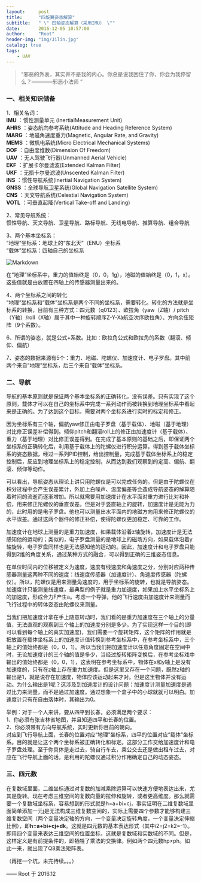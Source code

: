 ```yaml
---
layout:     post
title:      "四旋翼姿态解算"
subtitle:   " \" 四轴姿态解算（采用IMU） \""
date:       2016-12-05 10:57:00
author:     "Root"
header-img: "img/Jilin.jpg"
catalog: true
tags:
    - UAV
---
```


> “邪恶的外表，其实并不是我的内心。你总是说我困住了你，你会为我停留么？————邪恶小法师 ”

### 一、相关知识储备

1、相关名词：  
**IMU**  ：惯性测量单元 (InertialMeasurement Unit)  
**AHRS** ：姿态航向参考系统(Attitude and Heading Reference System)  
**MARG** ：地磁角速度重力(Magnetic, Angular Rate, and Gravity)  
**MEMS** ：微机电系统(Micro Electrical Mechanical Systems)  
**DOF**  ：自由度维数(Dimension Of Freedom)  
**UAV**  ：无人驾驶飞行器(Unmanned Aerial Vehicle)  
**EKF**  ：扩展卡尔曼滤波(Extended Kalman Filter)  
**UKF**  ：无损卡尔曼滤波(Unscented Kalman Filter)  
**INS**  ：惯性导航系统(Inertial Navigation System)  
**GNSS** ：全球导航卫星系统(Global Navigation Satellite System)  
**CNS**  ：天文导航系统(Celestial Navigation System)  
**VOTL** ：可垂直起降(Vertical Take-off and Landing)  

2、常见导航系统：     
惯性导航、天文导航、卫星导航、路标导航、无线电导航、推算导航、组合导航   

3、两个基本坐标系：  
“地理”坐标系：地球上的“东北天”（ENU）坐标系   
“载体”坐标系：四轴自己的坐标系

![Markdown](http://p1.bpimg.com/572619/08558a19f76ba702.jpg)

在“地理”坐标系中，重力的值始终是（0，0，1g），地磁的值始终是（0，1，x）。这些值就是由放置在四轴上的传感器测量出来的。

4、两个坐标系之间的转化   
“地理”坐标系和“载体”坐标系是两个不同的坐标系，需要转化。转化的方法就是坐标系的转换，目前有三种方式：四元数（q0123）、欧拉角（yaw（Z轴）/ pitch（Y轴）/roll（X轴）属于其中一种旋转顺序Z-Y-Xà航空次序欧拉角）、方向余弦矩阵（9个系数）。

6、所谓的姿态，就是公式+系数。比如：欧拉角公式和欧拉角的系数（翻滚、倾仰、偏航）

7、姿态的数据来源有5个：重力、地磁、陀螺仪、加速度计、电子罗盘。其中前两个来自“地理”坐标系，后三个来自“载体”坐标系。

### 二、导航

导航的基本原则就是保证两个基本坐标系的正确转化，没有误差。只有实现了这个原则，载体才可以在自己的坐标系中完成一系列动作而被转换到地理坐标系中看起来是正确的。为了达到这个目标，需要对两个坐标系进行实时的标定和修正。

因为坐标系有三个轴，偏航yaw修正由电子罗盘（基于载体）、地磁（基于地理）对比修正误差补偿得到。倾仰pitch和翻滚roll上的修正由加速度计（基于载体）、重力（基于地理）对比修正误差得到。在完成了基本原则的基础之后，即保证两个坐标系的正确转化后，利用基于载体上的陀螺仪进行积分运算，得到基于载体坐标系的姿态数据，经过一系列PID控制，给出控制量，完成基于载体坐标系上的稳定控制后，反应到地理坐标系上的稳定控制，从而达到我们观察到的定高、偏航、翻滚、倾仰等动作。

可以看出，导航姿态从理论上讲只用陀螺仪是可以完成任务的。但是由于陀螺仪在积分过程中会产生误差累计，外加上白噪声、温度偏差等会造成导航姿态的解算随着时间的流逝而逐渐增加。所以就需要用加速度计在水平面对重力进行比对和补偿，用来修正陀螺仪的垂直误差。但是对于竖直轴上的旋转，加速度计是无能为力的，此时用的是电子罗盘。他也可以测量出水平面内的地磁方向用来修正陀螺仪的水平误差。通过这两个器件的修正补偿，使得陀螺仪更加稳定、可靠的工作。

加速度计在地球上测量的是重力加速度，如果载体沿着z轴旋转，加速度计是无法感知他的运动的；类似的，电子罗盘测量的是地球上的磁场方向，如果载体沿着y轴旋转，电子罗盘同样也是无法感知他的运动的。因此，加速度计和电子罗盘只能得到2维的角度关系，通过某种方式的融合，可以得到正确的三维姿态信息。

在单位时间内的位移被定义为速度，速度有线速度和角速度之分，分别对应两种传感器测量这两种不同的速度：线速度传感器（加速度计）、角速度传感器（陀螺仪）。所以，陀螺仪是用来测量角速度的，用于坐标系的旋转，也就是导航姿态。加速度计只能测量线速度，最典型的例子就是重力加速度，如果加上水平坐标系上的加速度，形成合力F产生a。考虑一个导弹，他的飞行速度由加速度计来测量而飞行过程中的转体姿态由陀螺仪来测量。

当我们把加速度计拿在手上随意转动时，我们看的是重力加速度在三个轴上的分量值，无法直观的观察到三个轴上的加速度分别是多少。为了实现这样一个目的(即可以看到每个轴上的真实加速度)，我们需要一个旋转矩阵，这个矩阵的作用就是把放置在载体坐标系上的加速度计值转换到参考坐标系中，在参考坐标系中，三个轴上的值始终都是（0，0，1）。所以当我们把加速度计以任意角度固定在空间中时，无论加速度计的三个轴的值是多少，当经过旋转矩阵变换后，在参考坐标戏中输出的值始终都是（0，0，1），这表明在参考坐标系中，物体在x和y轴上是没有加速度的，只有在z轴上存在重力加速度。但是这里又存在一个问题，既然z轴的输出是1，就是说存在加速度，物体应该运动起来才对。但是这里物体并没有运动。为什么输出是1呢？这涉及到加速度计的设计问题：加速度计测量加速度是通过比力来测量，而不是通过加速度。通过想象一个盒子中的小球就就可以明白。加速度计只有在自由落体时，其输出为0。

举例：对于一个人来讲，要从四平到长春，必须满足两个要求：   
1、你必须有张吉林省地图，并且知道四平和长春的位置。   
2、你必须带有方向导航系统，实时更新你目前的朝向。   
对应到飞行导航上面，长春的位置对应“地理”坐标系，四平的位置对应“载体”坐标系。目的就是让这个两个坐标系被正确转化和标定。这部分工作交给加速度计和电子罗盘处理。至于你具体是走过去，骑自行车去，乘公交去还是做出租车过去，对应在飞行导航上面的话，是利用的陀螺仪通过积分作用确定自己的动态姿态。

### 三、四元数

在复数域里面，二维坐标通过对复数的加减乘除运算可以快速方便地表达出来，尤其是旋转。现在考虑三维空间的复数向量的拉伸和旋转，或者更高维度。那么就需要一个复数域坐标系，容易想到的形式就是h=a+bi+cj，事实证明在二维复数域里面简单添加一元j是无法构成三维复数空间的，实际上需要四个参数才能够构建三维复数空间（两个变量决定轴的方向，一个变量决定旋转角度，一个变量决定伸缩比例），即**h=a+bi+cj+dk**。这就是四元数的基本表达形式（其中i2=j2=k2=-1）。即用四个变量来表达三维空间的位置坐标，这就是复数域和实数域的不同。但是，这样定义是有前提条件的，即牺牲了乘法的交换律。例如两个四元数hp≠ph。如此一来，就出现了Q8乘法矩阵表。


（再挖一个坑，未完待续。。。）


—— Root 于 2016.12


